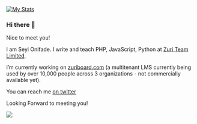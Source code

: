 

[![My Stats](https://github-readme-stats.vercel.app/api?username=xyluz&hide=commits&show_icons=true&theme=radical)](https://github.com/anuraghazra/github-readme-stats)



### Hi there 👋

Nice to meet you!

I am Seyi Onifade. I write and teach PHP, JavaScript, Python at [Zuri Team Limited](http://zuri.team/).

I’m currently working on [zuriboard.com](https://zuriboard.com) (a multitenant LMS currently being used by over 10,000 people across 3 organizations - not commercially available yet).

You can reach me [on twitter](https://twitter.com/xyluz)

Looking Forward to meeting you!


![](https://komarev.com/ghpvc/?username=xyluz)



<!--
**xyluz/xyluz** is a ✨ _special_ ✨ repository because its `README.md` (this file) appears on your GitHub profile.

Here are some ideas to get you started:

- 🔭 I’m currently working on ...
- 🌱 I’m currently learning ...
- 👯 I’m looking to collaborate on ...
- 🤔 I’m looking for help with ...
- 💬 Ask me about ...
- 📫 How to reach me: ...
- 😄 Pronouns: ...
- ⚡ Fun fact: ...
-->
